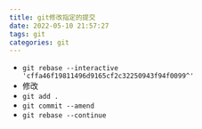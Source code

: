 ```yaml
---
title: git修改指定的提交
date: 2022-05-10 21:57:27
tags: git
categories: git
---
```


- `git rebase --interactive 'cffa46f19811496d9165cf2c32250943f94f0099^'`
- 修改
- `git add .`
- `git commit --amend`
- `git rebase --continue`
